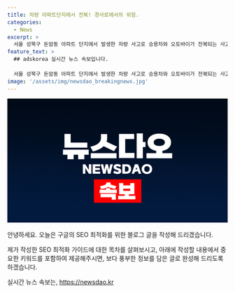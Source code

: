 ```yaml
---
title: 차량 아파트단지에서 전복! 경사로에서의 위험.
categories:
  - News
excerpt: >
  서울 성북구 돈암동 아파트 단지에서 발생한 차량 사고로 승용차와 오토바이가 전복되는 사고가 발생했습니다. 운전자 70대 A씨와 탑승했던 가족들 4명이 부상을 입어 병원으로 이송되었습니다. 사고 현장에서는 소방대원들이 신속히 대응하여 사고 수습 작업을 진행 중입니다. (150자)
feature_text: >
  ## adskorea 실시간 뉴스 속보입니다.

  서울 성북구 돈암동 아파트 단지에서 발생한 차량 사고로 승용차와 오토바이가 전복되는 사고가 발생했습니다. 운전자 70대 A씨와 탑승했던 가족들 4명이 부상을 입어 병원으로 이송되었습니다. 사고 현장에서는 소방대원들이 신속히 대응하여 사고 수습 작업을 진행 중입니다. (150자)
image: '/assets/img/newsdao_breakingnews.jpg'
---
```


<p><img src="/assets/img/newsdao_breakingnews.jpg" alt="adskorea 속보" /></p>

<p>안녕하세요. 오늘은 구글의 SEO 최적화를 위한 블로그 글을 작성해 드리겠습니다. </p>

<p>제가 작성한 SEO 최적화 가이드에 대한 목차를 살펴보시고, 아래에 작성할 내용에서 중요한 키워드를 포함하여 제공해주시면, 보다 풍부한 정보를 담은 글로 완성해 드리도록 하겠습니다.</p>
실시간 뉴스 속보는, <a href="https://newsdao.kr" rel="dofollow">https://newsdao.kr</a>


